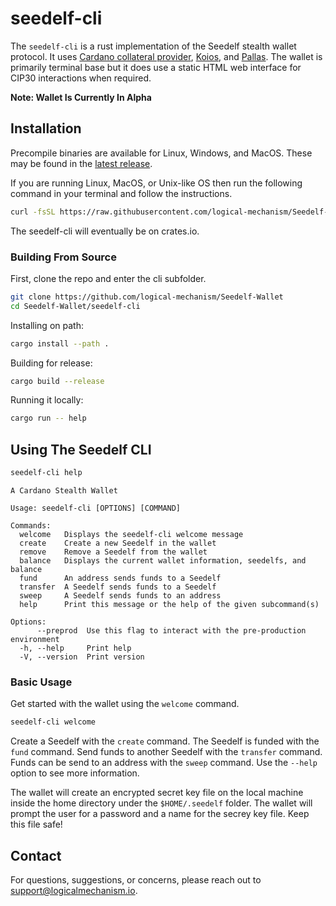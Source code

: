 # **seedelf-cli**

The `seedelf-cli` is a rust implementation of the Seedelf stealth wallet protocol. It uses [Cardano collateral provider](https://giveme.my/), [Koios](https://www.koios.rest/), and [Pallas](https://github.com/txpipe/pallas). The wallet is primarily terminal base but it does use a static HTML web interface for CIP30 interactions when required.

**Note: Wallet Is Currently In Alpha**

## Installation

Precompile binaries are available for Linux, Windows, and MacOS. These may be found in the [latest release](https://github.com/logical-mechanism/Seedelf-Wallet/releases/latest).

If you are running Linux, MacOS, or Unix-like OS then run the following command in your terminal and follow the instructions.
```bash
curl -fsSL https://raw.githubusercontent.com/logical-mechanism/Seedelf-Wallet/refs/heads/main/seedelf-init.sh | sh
```

The seedelf-cli will eventually be on crates.io.

### Building From Source

First, clone the repo and enter the cli subfolder.
```bash
git clone https://github.com/logical-mechanism/Seedelf-Wallet
cd Seedelf-Wallet/seedelf-cli
```

Installing on path:
```bash
cargo install --path .
```

Building for release:
```bash
cargo build --release
```

Running it locally:
```bash
cargo run -- help
```

## Using The Seedelf CLI

```bash
seedelf-cli help
```

```
A Cardano Stealth Wallet

Usage: seedelf-cli [OPTIONS] [COMMAND]

Commands:
  welcome   Displays the seedelf-cli welcome message
  create    Create a new Seedelf in the wallet
  remove    Remove a Seedelf from the wallet
  balance   Displays the current wallet information, seedelfs, and balance
  fund      An address sends funds to a Seedelf
  transfer  A Seedelf sends funds to a Seedelf
  sweep     A Seedelf sends funds to an address
  help      Print this message or the help of the given subcommand(s)

Options:
      --preprod  Use this flag to interact with the pre-production environment
  -h, --help     Print help
  -V, --version  Print version
```

### Basic Usage

Get started with the wallet using the `welcome` command.

```bash
seedelf-cli welcome
```

Create a Seedelf with the `create` command. The Seedelf is funded with the `fund` command. Send funds to another Seedelf with the `transfer` command. Funds can be send to an address with the `sweep` command. Use the `--help` option to see more information.

The wallet will create an encrypted secret key file on the local machine inside the home directory under the `$HOME/.seedelf` folder. The wallet will prompt the user for a password and a name for the secrey key file. Keep this file safe!

## Contact

For questions, suggestions, or concerns, please reach out to support@logicalmechanism.io.